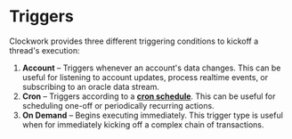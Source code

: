 # Triggers

Clockwork provides three different triggering conditions to kickoff a thread's execution:&#x20;

1. **Account** – Triggers whenever an account's data changes. This can be useful for listening to account updates, process realtime events, or subscribing to an oracle data stream.
2. **Cron** – Triggers according to a [**cron schedule**](https://en.wikipedia.org/wiki/Cron). This can be useful for scheduling one-off or periodically recurring actions.
3. **On Demand** – Begins executing immediately. This trigger type is useful when for immediately kicking off a complex chain of transactions.
